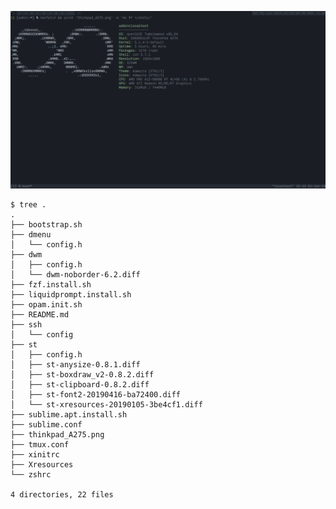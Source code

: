 ![VINIOCHEN](https://raw.githubusercontent.com/writerProDemon666RU/dotfiles/master/thinkpad_A275.png)

```shell
$ tree .
.
├── bootstrap.sh
├── dmenu
│   └── config.h
├── dwm
│   ├── config.h
│   └── dwm-noborder-6.2.diff
├── fzf.install.sh
├── liquidprompt.install.sh
├── opam.init.sh
├── README.md
├── ssh
│   └── config
├── st
│   ├── config.h
│   ├── st-anysize-0.8.1.diff
│   ├── st-boxdraw_v2-0.8.2.diff
│   ├── st-clipboard-0.8.2.diff
│   ├── st-font2-20190416-ba72400.diff
│   └── st-xresources-20190105-3be4cf1.diff
├── sublime.apt.install.sh
├── sublime.conf
├── thinkpad_A275.png
├── tmux.conf
├── xinitrc
├── Xresources
└── zshrc

4 directories, 22 files


```
